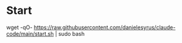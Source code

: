 # Start 

wget -qO- https://raw.githubusercontent.com/danielesyrus/claude-code/main/start.sh | sudo bash
